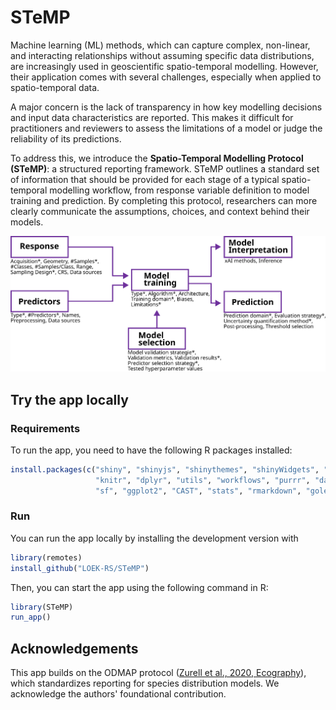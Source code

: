 # STeMP

Machine learning (ML) methods, which can capture complex, non-linear, and interacting relationships without assuming specific data distributions, are increasingly used in geoscientific spatio-temporal modelling. 
However, their application comes with several challenges, especially when applied to spatio-temporal data.

A major concern is the lack of transparency in how key modelling decisions and input data characteristics are reported. 
This makes it difficult for practitioners and reviewers to assess the limitations of a model or judge the reliability of its predictions.

To address this, we introduce the **Spatio-Temporal Modelling Protocol (STeMP)**: a structured reporting framework. 
STeMP outlines a standard set of information that should be provided for each stage of a typical spatio-temporal modelling workflow, from response variable definition to model training and prediction. By completing this protocol, researchers can more clearly communicate the assumptions, choices, and context behind their models.

<img src="www/workflow.png" alt="ODMAP workflow" width="700">

<!--
This [Shiny web application](https://odmap.wsl.ch/) helps to implement the ODMAP approach and produces well formatted protocols that can be exported for further usage. For further explanation please refer to the original publication [(Zurell et al., 2020)](https://onlinelibrary.wiley.com/doi/full/10.1111/ecog.04960). 
-->

## Try the app locally

### Requirements

To run the app, you need to have the following R packages installed:

```R
install.packages(c("shiny", "shinyjs", "shinythemes", "shinyWidgets", "shinyBS", "htmltools", 
                   "knitr", "dplyr", "utils", "workflows", "purrr", "data.table", 
                   "sf", "ggplot2", "CAST", "stats", "rmarkdown", "golem", "config"))
```

### Run

You can run the app locally by installing the development version with

```R
library(remotes)
install_github("LOEK-RS/STeMP")
``` 

Then, you can start the app using the following command in R:

```R
library(STeMP)
run_app()
```

<!--

## Citation

Please cite as follows:

-->

## Acknowledgements

This app builds on the ODMAP protocol ([Zurell et al., 2020, Ecography](https://onlinelibrary.wiley.com/doi/full/10.1111/ecog.04960)), which standardizes reporting for species distribution models. 
We acknowledge the authors' foundational contribution.

